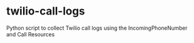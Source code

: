 # twilio-call-logs
Python script to collect Twilio call logs using the IncomingPhoneNumber and Call Resources
